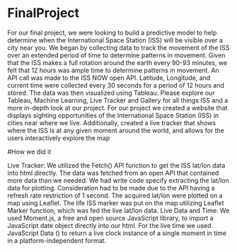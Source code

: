 # FinalProject

For our final project, we were looking to build a predictive model to help determine when the International Space Station (ISS) will be visible over a city near you. We began by collecting data to track the movement of the ISS over an extended period of time to determine patterns in movement. Given that the ISS makes a full rotation around the earth every 90-93 minutes, we felt that 12 hours was ample time to determine patterns in movement. An API call was made to the ISS NOW open API. Latitude, Longitude, and current time were collected every 30 seconds for a period of 12 hours and stored. The data was then visualized using Tableau. Please explore our Tableau, Machine Learning, Live Tracker and Gallery for all things ISS and a more in-depth look at our project.
For our project we created a website that displays sighting opportunities of the International Space Station (ISS) in cities near where we live. Additionally, created a live tracker that shows where the ISS is at any given moment around the world, and allows for the users interactively explore the map

#How we did it

Live Tracker: We utilized the Fetch() API function to get the ISS lat/lon data into html directly. The data was fetched from an open API that contained more data than we needed. We had write code specify extracting the lat/lon data for plotting. Consideration had to be made due to the API having a refresh rate restriction of 1 second. The acquired lat/lon were plotted on a map using Leaflet. The life ISS marker was put on the map utilizing Leaflet Marker function, which was fed the live lat/lon data. Live Data and Time: We used Moment.js, a free and open source JavaScript library, to import a JavaScript date object directly into our html. For the live time we used JavaScript Data () to return a live clock instance of a single moment in time in a platform-independent format.
